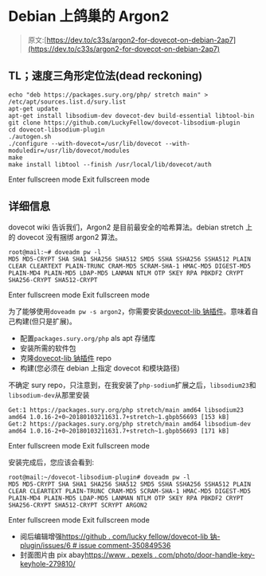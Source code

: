 # Debian 上鸽巢的 Argon2

> 原文:[https://dev.to/c33s/argon2-for-dovecot-on-debian-2ap7](https://dev.to/c33s/argon2-for-dovecot-on-debian-2ap7)

## TL；速度三角形定位法(dead reckoning)

```
echo "deb https://packages.sury.org/php/ stretch main" > /etc/apt/sources.list.d/sury.list
apt-get update
apt-get install libsodium-dev dovecot-dev build-essential libtool-bin
git clone https://github.com/LuckyFellow/dovecot-libsodium-plugin
cd dovecot-libsodium-plugin
./autogen.sh
./configure --with-dovecot=/usr/lib/dovecot --with-moduledir=/usr/lib/dovecot/modules
make
make install libtool --finish /usr/local/lib/dovecot/auth 
```

Enter fullscreen mode Exit fullscreen mode

## 详细信息

dovecot wiki 告诉我们，Argon2 是目前最安全的哈希算法。debian stretch 上的 dovecot 没有捆绑 argon2 算法。

```
root@mail:~# doveadm pw -l
MD5 MD5-CRYPT SHA SHA1 SHA256 SHA512 SMD5 SSHA SSHA256 SSHA512 PLAIN CLEAR CLEARTEXT PLAIN-TRUNC CRAM-MD5 SCRAM-SHA-1 HMAC-MD5 DIGEST-MD5 PLAIN-MD4 PLAIN-MD5 LDAP-MD5 LANMAN NTLM OTP SKEY RPA PBKDF2 CRYPT SHA256-CRYPT SHA512-CRYPT 
```

Enter fullscreen mode Exit fullscreen mode

为了能够使用`doveadm pw -s argon2`，你需要安装[dovecot-lib 钠插件](https://github.com/LuckyFellow/dovecot-libsodium-plugin)。意味着自己构建(但只是扩展)。

*   配置`packages.sury.org/php` als apt 存储库
*   安装所需的软件包
*   克隆[dovecot-lib 钠插件](https://github.com/LuckyFellow/dovecot-libsodium-plugin) repo
*   构建(您必须在 debian 上指定 dovecot 和模块路径)

不确定 sury repo，只注意到，在我安装了`php-sodium`扩展之后，`libsodium23`和`libsodium-dev`从那里安装

```
Get:1 https://packages.sury.org/php stretch/main amd64 libsodium23 amd64 1.0.16-2+0~20180103211631.7+stretch~1.gbpb56693 [153 kB]
Get:2 https://packages.sury.org/php stretch/main amd64 libsodium-dev amd64 1.0.16-2+0~20180103211631.7+stretch~1.gbpb56693 [171 kB] 
```

Enter fullscreen mode Exit fullscreen mode

安装完成后，您应该会看到:

```
root@mail:~/dovecot-libsodium-plugin# doveadm pw -l
MD5 MD5-CRYPT SHA SHA1 SHA256 SHA512 SMD5 SSHA SSHA256 SSHA512 PLAIN CLEAR CLEARTEXT PLAIN-TRUNC CRAM-MD5 SCRAM-SHA-1 HMAC-MD5 DIGEST-MD5 PLAIN-MD4 PLAIN-MD5 LDAP-MD5 LANMAN NTLM OTP SKEY RPA PBKDF2 CRYPT SHA256-CRYPT SHA512-CRYPT SCRYPT ARGON2 
```

Enter fullscreen mode Exit fullscreen mode

*   阅后编辑增强[https://github . com/lucky fellow/dovecot-lib 钠-plugin/issues/6 # issue comment-350849536](https://github.com/LuckyFellow/dovecot-libsodium-plugin/issues/6#issuecomment-350849536)
*   封面图片由 pix abay[https://www . pexels . com/photo/door-handle-key-keyhole-279810/](https://www.pexels.com/photo/door-handle-key-keyhole-279810/)